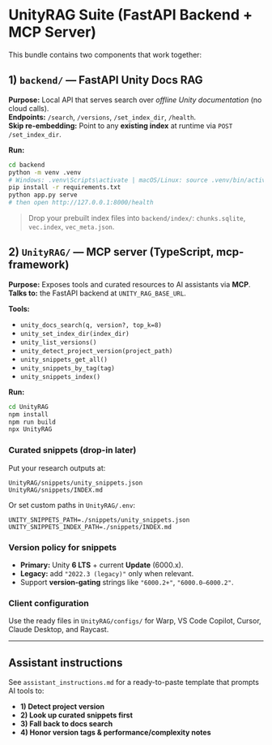 # UnityRAG Suite (FastAPI Backend + MCP Server)

This bundle contains two components that work together:

## 1) `backend/` — FastAPI Unity Docs RAG
**Purpose:** Local API that serves search over *offline Unity documentation* (no cloud calls).  
**Endpoints:** `/search`, `/versions`, `/set_index_dir`, `/health`.  
**Skip re-embedding:** Point to any **existing index** at runtime via `POST /set_index_dir`.

**Run:**
```bash
cd backend
python -m venv .venv
# Windows: .venv\Scripts\activate | macOS/Linux: source .venv/bin/activate
pip install -r requirements.txt
python app.py serve
# then open http://127.0.0.1:8000/health
```

> Drop your prebuilt index files into `backend/index/`: `chunks.sqlite`, `vec.index`, `vec_meta.json`.

## 2) `UnityRAG/` — MCP server (TypeScript, mcp-framework)
**Purpose:** Exposes tools and curated resources to AI assistants via **MCP**.  
**Talks to:** the FastAPI backend at `UNITY_RAG_BASE_URL`.

**Tools:**
- `unity_docs_search(q, version?, top_k=8)`
- `unity_set_index_dir(index_dir)`
- `unity_list_versions()`
- `unity_detect_project_version(project_path)`
- `unity_snippets_get_all()`
- `unity_snippets_by_tag(tag)`
- `unity_snippets_index()`

**Run:**
```bash
cd UnityRAG
npm install
npm run build
npx UnityRAG
```

### Curated snippets (drop-in later)
Put your research outputs at:
```
UnityRAG/snippets/unity_snippets.json
UnityRAG/snippets/INDEX.md
```
Or set custom paths in `UnityRAG/.env`:
```
UNITY_SNIPPETS_PATH=./snippets/unity_snippets.json
UNITY_SNIPPETS_INDEX_PATH=./snippets/INDEX.md
```

### Version policy for snippets
- **Primary:** Unity **6 LTS** + current **Update** (6000.x).
- **Legacy:** add `"2022.3 (legacy)"` only when relevant.
- Support **version-gating** strings like `"6000.2+"`, `"6000.0–6000.2"`.

### Client configuration
Use the ready files in `UnityRAG/configs/` for Warp, VS Code Copilot, Cursor, Claude Desktop, and Raycast.

---

## Assistant instructions
See `assistant_instructions.md` for a ready-to-paste template that prompts AI tools to:
- **1) Detect project version**
- **2) Look up curated snippets first**
- **3) Fall back to docs search**
- **4) Honor version tags & performance/complexity notes**
